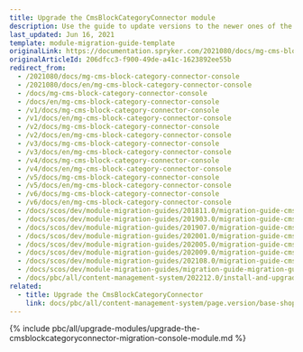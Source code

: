 ```yaml
---
title: Upgrade the CmsBlockCategoryConnector module
description: Use the guide to update versions to the newer ones of the CMS Block Category Connector  module.
last_updated: Jun 16, 2021
template: module-migration-guide-template
originalLink: https://documentation.spryker.com/2021080/docs/mg-cms-block-category-connector-console
originalArticleId: 206dfcc3-f900-49de-a41c-1623892ee55b
redirect_from:
  - /2021080/docs/mg-cms-block-category-connector-console
  - /2021080/docs/en/mg-cms-block-category-connector-console
  - /docs/mg-cms-block-category-connector-console
  - /docs/en/mg-cms-block-category-connector-console
  - /v1/docs/mg-cms-block-category-connector-console
  - /v1/docs/en/mg-cms-block-category-connector-console
  - /v2/docs/mg-cms-block-category-connector-console
  - /v2/docs/en/mg-cms-block-category-connector-console
  - /v3/docs/mg-cms-block-category-connector-console
  - /v3/docs/en/mg-cms-block-category-connector-console
  - /v4/docs/mg-cms-block-category-connector-console
  - /v4/docs/en/mg-cms-block-category-connector-console
  - /v5/docs/mg-cms-block-category-connector-console
  - /v5/docs/en/mg-cms-block-category-connector-console
  - /v6/docs/mg-cms-block-category-connector-console
  - /v6/docs/en/mg-cms-block-category-connector-console
  - /docs/scos/dev/module-migration-guides/201811.0/migration-guide-cms-block-category-connector-migration-console.html
  - /docs/scos/dev/module-migration-guides/201903.0/migration-guide-cms-block-category-connector-migration-console.html
  - /docs/scos/dev/module-migration-guides/201907.0/migration-guide-cms-block-category-connector-migration-console.html
  - /docs/scos/dev/module-migration-guides/202001.0/migration-guide-cms-block-category-connector-migration-console.html
  - /docs/scos/dev/module-migration-guides/202005.0/migration-guide-cms-block-category-connector-migration-console.html
  - /docs/scos/dev/module-migration-guides/202009.0/migration-guide-cms-block-category-connector-migration-console.html
  - /docs/scos/dev/module-migration-guides/202108.0/migration-guide-cms-block-category-connector-migration-console.html
  - /docs/scos/dev/module-migration-guides/migration-guide-migration-guide-cmsblockcategoryconnector-migration-console.html
  - /docs/pbc/all/content-management-system/202212.0/install-and-upgrade/upgrade-modules/upgrade-the-cmsblockcategoryconnector-migration-console-module.html
related:
  - title: Upgrade the CmsBlockCategoryConnector
    link: docs/pbc/all/content-management-system/page.version/base-shop/install-and-upgrade/upgrade-modules/upgrade-the-cmsblockcategoryconnector-module.html
---
```

{% include pbc/all/upgrade-modules/upgrade-the-cmsblockcategoryconnector-migration-console-module.md %} <!-- To edit, see /_includes/pbc/all/upgrade-modules/upgrade-the-cmsblockcategoryconnector-migration-console-module.md -->
